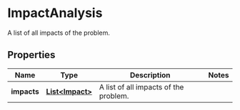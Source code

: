 

# ImpactAnalysis

A list of all impacts of the problem.

## Properties

| Name | Type | Description | Notes |
|------------ | ------------- | ------------- | -------------|
|**impacts** | [**List&lt;Impact&gt;**](Impact.md) | A list of all impacts of the problem. |  |




